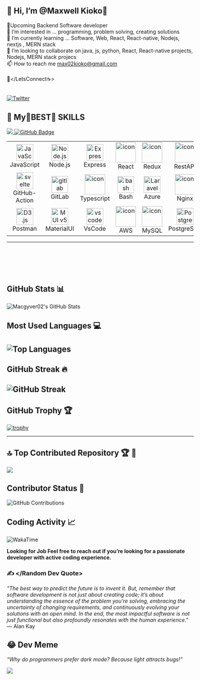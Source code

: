 ## 👋 Hi, I’m @Maxwell Kioko🚀




🚀Upcoming Backend Software developer<br>
👀 I’m interested in ... programming, problem solving, creating solutions<br>🌱 I’m currently learning ... Software, Web, React, React-native, Nodejs, nextjs , MERN stack<br>💞️ I’m looking to collaborate on java, js, python, React, React-native projects, Nodejs, MERN stack projecs<br>📫 How to reach me max02kioko@gmail.com<br><br>🚀</LetsConnect☕>

<!-- [![An image of @davidmwas's Holopin badges, which is a link to view their full Holopin profile](https://holopin.me/davidmwas)](https://holopin.io/@davidmwas) -->

## </Socials>

[![Twitter](https://img.shields.io/badge/Twitter-%231DA1F2.svg?logo=Twitter&logoColor=white)]((https://www.twitter.com/meackxieh92085))


## 💫 My🌟BEST🌟 SKILLS


<a href="https://github.com/Meghna-DAS/github-profile-views-counter">
    <img src="https://komarev.com/ghpvc/?username=abobakar-it">
</a>
<a href="https://github.com/abobakar-it?tab=followers"><img src="https://img.shields.io/github/followers/abobakar-it?label=Followers&style=social" alt="GitHub Badge"></a>
<p align="center">
<table align="center">
  <tr>
 <td align="center" width="90">
      <img src="https://skillicons.dev/icons?i=js" width="45" height="45" alt="JavaScript" />
      <br>JavaScript
    </td>
       <td align="center" width="90">
      <img src="https://skillicons.dev/icons?i=nodejs" width="45" height="45" alt="Node.js" />
      <br>Node.js
    </td>
    <td align="center" width="90">
      <img src="https://skillicons.dev/icons?i=express" width="45" height="45" alt="Express" />
      <br>Express
    </td>
    <td align="center" width="90">
      <img src="https://techstack-generator.vercel.app/react-icon.svg" alt="icon" width="55" height="55" />
      <br>React
    </td>
    <td align="center" width="90">
      <img src="https://techstack-generator.vercel.app/redux-icon.svg" alt="icon" width="55" height="55" />
      <br>Redux
    </td>
    <td align="center" width="90">
      <img src="https://techstack-generator.vercel.app/restapi-icon.svg" alt="icon" width="55" height="55" />
      <br>RestAPI
    </td>
    <td align="center" width="90">
      <img src="https://skillicons.dev/icons?i=linux" width="45" height="45" alt="Linux" />
      <br>Linux
    </td>
    <td align="center" width="90">
      <img src="https://skillicons.dev/icons?i=git" width="45" height="45" alt="Git" />
      <br>Git
    </td>
    <td align="center" width="90">
     <img src="https://techstack-generator.vercel.app/github-icon.svg" alt="icon" width="55" height="55" />
<br/>GitHub
    </td>
    <td align="center" width="90">
      <img src="https://skillicons.dev/icons?i=mongodb" width="45" height="45" alt="mongodb" />
      <br>MongoDB
    </td>

  </tr>
  <tr>
    <td align="center" width="90">
      <img src="https://skillicons.dev/icons?i=githubactions" width="45" height="45" alt="svelte" />
      <br>GitHub-Action
    </td>
    <td align="center" width="90">
      <img src="https://skillicons.dev/icons?i=gitlab" width="45" height="45" alt="gitlab" />
      <br>GitLab
    </td>
    <td align="center" width="90">
      <img src="https://techstack-generator.vercel.app/ts-icon.svg" alt="icon" width="55" height="55" />
      <br>Typescript
    </td>
    <td align="center" width="90">
      <img src="https://skillicons.dev/icons?i=bash" width="45" height="45" alt="bash" />
      <br>Bash
    </td>
    <td align="center" width="90">
      <img src="https://skillicons.dev/icons?i=azure" width="45" height="45" alt="Laravel" />
      <br>Azure
    </td>
    <td align="center" width="90">
     <img src="https://techstack-generator.vercel.app/nginx-icon.svg" alt="icon" width="55" height="55" />
      <br>Nginx
    </td>
    <td align="center" width="90">
      <img src="https://techstack-generator.vercel.app/docker-icon.svg" alt="icon" width="55" height="55" />
      <br>Docker
    </td>
    <td align="center" width="90">
      <img src="https://skillicons.dev/icons?i=postman" width="45" height="45" alt="postman" />
      <br>Postman
    </td>
    <td align="center" width="90">
      <img src="https://skillicons.dev/icons?i=graphql" width="45" height="45" alt="graphql" />
      <br>GraphQL
    </td>
    <td align="center" width="90">
     <img src="https://skillicons.dev/icons?i=maven" width="45" height="45" alt="Apache2" />
      <br>Apache2
    </td>
  </tr>
  <tr>
    <td align="center" width="90">
      <img src="https://skillicons.dev/icons?i=postman" width="45" height="45" alt="D3.js" />
      <br>Postman
    </td>
    <td align="center" width="90">
      <img src="https://skillicons.dev/icons?i=materialui" width="45" height="45" alt="MUI v5" />
      <br>MaterialUI
    </td>
    <td align="center" width="90">
      <img src="https://skillicons.dev/icons?i=vscode" width="45" height="45" alt="vscode" />
      <br>VsCode
    </td>
    <td align="center" width="90">
      <img src="https://techstack-generator.vercel.app/aws-icon.svg" alt="icon" width="55" height="55" />
      <br>AWS
    </td>
    <td align="center" width="90">
      <img src="https://techstack-generator.vercel.app/mysql-icon.svg" alt="icon" width="55" height="55" />
      <br>MySQL
    </td>
    <td align="center" width="90">
      <img src="https://skillicons.dev/icons?i=postgres" width="45" height="45" alt="PostgreSQL" />
      <br>PostgreSQL
    </td>
    <td align="center" width="90">
      <img src="https://skillicons.dev/icons?i=vite" width="45" height="45" alt="vite" />
      <br>Vite
    </td>
    <td align="center" width="90">
      <img src="https://techstack-generator.vercel.app/java-icon.svg" alt="icon" width="55" height="55" />
      <br>Java
    </td>
    <td align="center" width="90">
      <img src="https://techstack-generator.vercel.app/csharp-icon.svg" alt="icon" width="55" height="55" />
      <br>C#
    </td>
    <td align="center" width="90">
      <img src="https://techstack-generator.vercel.app/cpp-icon.svg" alt="icon" width="55" height="55" />
      <br>C++
    </td>

  </tr>

</table>
</p>
<hr>
<br>
</div>


<!-- [![React Badge](https://img.shields.io/badge/-React-61DBFB?style=for-the-badge&labelColor=black&logo=react&logoColor=61DBFB)](#)  [![Javascript Badge](https://img.shields.io/badge/-Javascript-F0DB4F?style=for-the-badge&labelColor=black&logo=javascript&logoColor=F0DB4F)](#) [![Typescript Badge](https://img.shields.io/badge/-Typescript-007acc?style=for-the-badge&labelColor=black&logo=typescript&logoColor=007acc)](#) [![Nodejs Badge](https://img.shields.io/badge/-Nodejs-3C873A?style=for-the-badge&labelColor=black&logo=node.js&logoColor=3C873A)](#) [![GraphQL Badge](https://img.shields.io/badge/-GraphQl-e535ab?style=for-the-badge&labelColor=black&logo=node.js&logoColor=e535ab)](#) -->
<br/>



<br/>
<br/>

   
## GitHub Stats 📊

![Macgyver02's GitHub Stats](https://github-readme-stats.vercel.app/api?username=Macgyver02&show_icons=true&theme=radical)<br>

## Most Used Languages 💻
![Top Languages](https://github-readme-stats.vercel.app/api/top-langs/?username=Macgyver02&layout=compact&langs_count=30&theme=radical)<br>
---

## GitHub Streak 🔥
![GitHub Streak](https://streak-stats.demolab.com?user=Macgyver02&theme=dark&hide_border=true)
<br>
----

## GitHub Trophy 🏆

[![trophy](https://github-profile-trophy.vercel.app/?username=Macgyver02&theme=onedark)](https://github.com/Macgyver02)<br>

---

## 🔝 Top Contributed Repository 🏆 🚀

![](https://github-contributor-stats.vercel.app/api?username=Macgyver02&limit=5&theme=nightowl&combine_all_yearly_contributions=true)<br>


## Contributor Status 🚀

![GitHub Contributions](https://img.shields.io/badge/contributor-active-blue)<br>



## Coding Activity 📈

![WakaTime](https://www.google.com/search?q=currently+working+and+ready+for+new+jobs+picture&sca_esv=07f2b446eda3f237&sca_upv=1&udm=2&biw=1356&bih=582&sxsrf=ADLYWIKePtmmiaXkRB8qyGEMqlIyuULQag%3A1725707512767&ei=-DTcZrexLu2B9u8PqKT12Qo&ved=0ahUKEwi3jaO62bCIAxXtgP0HHShSPasQ4dUDCBE&uact=5&oq=currently+working+and+ready+for+new+jobs+picture&gs_lp=Egxnd3Mtd2l6LXNlcnAiMGN1cnJlbnRseSB3b3JraW5nIGFuZCByZWFkeSBmb3IgbmV3IGpvYnMgcGljdHVyZUi1J1CdAliVIHABeACQAQCYAccCoAHbD6oBBTItNy4xuAEDyAEA-AEBmAIAoAIAmAMAiAYBkgcAoAfoAg&sclient=gws-wiz-serp#vhid=YzZm4sAL85A3TM&vssid=mosaic/github/Macgyver02)

**Looking for Job Feel free to reach out if you’re looking for a passionate developer with active coding experience.**
<br>


### ✍️ </Random Dev Quote>

_"The best way to predict the future is to invent it. But, remember that software development is not just about creating code; it’s about understanding the essence of the problem you're solving, embracing the uncertainty of changing requirements, and continuously evolving your solutions with an open mind. In the end, the most impactful software is not just functional but also profoundly resonates with the human experience."_ — Alan Kay



## 😂 Dev Meme

*“Why do programmers prefer dark mode? Because light attracts bugs!”*



[![](https://visitcount.itsvg.in/api?id=Macgyver02&icon=0&color=6)](https://visitcount.itsvg.in)

<!-- Proudly created with GPRM ( https://gprm.itsvg.in ) -->

<!---
David-mwas/David-mwas is a ✨ special ✨ repository because its `README.md` (this file) appears on your GitHub profile.
You can click the Preview link to take a look at your changes.
--->
